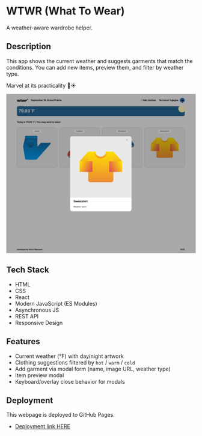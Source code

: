 # WTWR (What To Wear)

A weather-aware wardrobe helper.

## Description

This app shows the current weather and suggests garments that match the conditions. You can add new items, preview them, and filter by weather type.

Marvel at its practicality 🧥☀️

![Image of WTWR page.](./src/assets/wtwr-page.png)

## Tech Stack

- HTML
- CSS
- React
- Modern JavaScript (ES Modules)
- Asynchronous JS
- REST API
- Responsive Design

## Features

- Current weather (°F) with day/night artwork
- Clothing suggestions filtered by `hot` / `warm` / `cold`
- Add garment via modal form (name, image URL, weather type)
- Item preview modal
- Keyboard/overlay close behavior for modals

## Deployment

This webpage is deployed to GitHub Pages.

- [Deployment link HERE](https://yourdevvince.github.io/se_project_react/)
